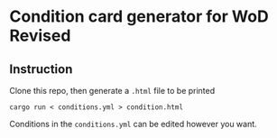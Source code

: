 # Condition card generator for WoD Revised

## Instruction
Clone this repo, then generate a `.html` file to be printed

`cargo run < conditions.yml > condition.html`

Conditions in the `conditions.yml` can be edited however you want.